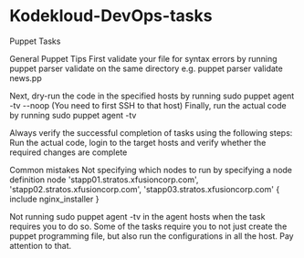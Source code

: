 # Kodekloud-DevOps-tasks

Puppet Tasks

General Puppet Tips
First validate your file for syntax errors by running puppet parser validate <filename> on the same directory e.g. puppet parser validate news.pp
  
Next, 
dry-run the code in the specified hosts by running sudo puppet agent -tv --noop (You need to first SSH to that host)
Finally, run the actual code by running sudo puppet agent -tv
  
Always verify the successful completion of tasks using the following steps:
Run the actual code, login to the target hosts and verify whether the required changes are complete
  
Common mistakes
Not specifying which nodes to run by specifying a node definition
node 'stapp01.stratos.xfusioncorp.com', 'stapp02.stratos.xfusioncorp.com', 'stapp03.stratos.xfusioncorp.com' {
  include nginx_installer
}
  
  
Not running sudo puppet agent -tv in the agent hosts when the task requires you to do so. Some of the tasks require you to not just create the puppet programming file, but also run the configurations in all the host. Pay attention to that.
